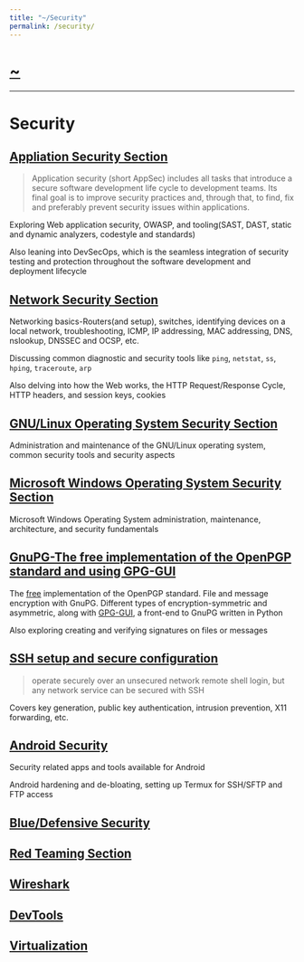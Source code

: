 ```yaml
---
title: "~/Security"
permalink: /security/
---
```


# [~](../README.md)

---

# Security

## [Appliation Security Section](security/AppSec/0application-security.md)

> Application security (short AppSec) includes all tasks that introduce a secure software development life cycle to development teams. Its final goal is to improve security practices and, through that, to find, fix and preferably prevent security issues within applications.

Exploring Web application security, OWASP, and tooling(SAST, DAST, static and dynamic analyzers, codestyle and standards)

Also leaning into DevSecOps, which is the seamless integration of security testing and protection throughout the software development and deployment lifecycle

## [Network Security Section](security/NetworkSecurity/0network-security.md)

Networking basics-Routers(and setup), switches, identifying devices on a local network, troubleshooting, ICMP, IP addressing, MAC addressing, DNS, nslookup, DNSSEC and OCSP, etc.

Discussing common diagnostic and security tools like `ping`, `netstat`, `ss`, `hping`, `traceroute`, `arp`

Also delving into how the Web works, the HTTP Request/Response Cycle, HTTP headers, and session keys, cookies

## [GNU/Linux Operating System Security Section](security/LinuxSecurity/0linux-security.md)

Administration and maintenance of the GNU/Linux operating system, common security tools and security aspects

## [Microsoft Windows Operating System Security Section](security/MSWindowsSecurity/0windows-security.md)

Microsoft Windows Operating System administration, maintenance, architecture, and security fundamentals

## [GnuPG-The free implementation of the OpenPGP standard and using GPG-GUI](security/gnupg.md)

The [free](https://www.gnu.org/philosophy/free-sw.en.html) implementation of the OpenPGP standard. File and message encryption with GnuPG. Different types of encryption-symmetric and asymmetric, along with [GPG-GUI](https://elvindesouza.github.io/GPG-GUI/), a front-end to GnuPG written in Python

Also exploring creating and verifying signatures on files or messages

## [SSH setup and secure configuration](security/ssh.md)

> operate securely over an unsecured network
> remote shell login, but any network service can be secured with SSH

Covers key generation, public key authentication, intrusion prevention, X11 forwarding, etc.

## [Android Security](security/android.md)

Security related apps and tools available for Android

Android hardening and de-bloating, setting up Termux for SSH/SFTP and FTP access

## [Blue/Defensive Security](security/Blue/0blue-security.md)

## [Red Teaming Section](security/Red/0red-security.md)

## [Wireshark](security/wireshark.md)

## [DevTools](security/devtools.md)

## [Virtualization](security/virtualization.md)

<!--
<!--
## Enumerating Network Services
## Exploiting Network Services
## Active Directory
## GNU/Linux Operating System Security -->

<!-- virtualization,setup, security (virtualization.md)  -->
<!-- # Threat & Vulnerability management -->

<!-- ## MITRE, MITRE ATT&CK
## Yara
## ISAC
## OpenVAS
## MISP
# SO & Monitoring
---
-->
